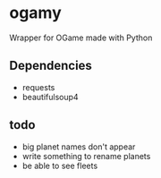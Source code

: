 # ogamy
Wrapper for OGame made with Python

## Dependencies
- requests
- beautifulsoup4

## todo
- big planet names don't appear
- write something to rename planets
- be able to see fleets
